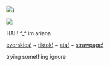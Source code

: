 ![](https://komarev.com/ghpvc/?username=toddalquist-luvr&color=ff69b4&style=plastic&label=viewers!+^o^&abbreviated=true))

<img src="https://img1.picmix.com/output/pic/normal/9/9/2/6/12296299_8f40b.gif"/>

HAII! ^_^ im ariana

<a href="https://everskies.com/user/clownbear-2274885">everskies!</a> ~ <a href="https://www.tiktok.com/@shriveledforeskin?is_from_webapp=1&sender_device=pc">tiktok!</a> ~ <a href="https://toddalquist.atabook.org/">ata!</a> ~ <a href="https://toddalquist.straw.page/">strawpage!</a>

trying something ignore

<a href="https://open.spotify.com/track/0bihOtJtBxl6r9DUJorNUh"/>
<!--
**toddalquist-luvr/toddalquist-luvr** is ✨ _special_ ✨ repository because its `README.md` (this file) appears on your GitHub profile.

Here are some ideas to get you started:

- 🔭 I’m currently working on ...
- 🌱 I’m currently learning ...
- 👯 I’m looking to collaborate on ...
- 🤔 I’m looking for help with ...
- 💬 Ask me about ...
- 📫 How to reach me: ...
- 😄 Pronouns: ...
- ⚡ Fun fact: ...
-->
